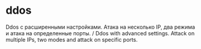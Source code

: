 # ddos
Ddos с расширенными настройками. Атака на несколько IP, два режима и атака на определенные порты. / Ddos with advanced settings. Attack on multiple IPs, two modes and attack on specific ports.
